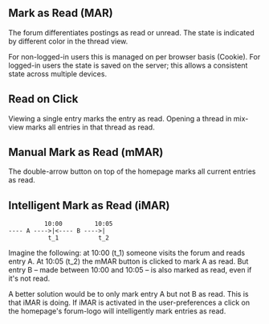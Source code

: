 ## Mark as Read (MAR) ##

The forum differentiates postings as read or unread. The state is indicated by different color in the thread view.

For non-logged-in users this is managed on per browser basis (Cookie). For logged-in users the state is saved on the server; this allows a consistent state across multiple devices.

## Read on Click ##

Viewing a single entry marks the entry as read. Opening a thread in mix-view marks all entries in that thread as read.

## Manual Mark as Read (mMAR) ##

The double-arrow button on top of the homepage marks all current entries as read.

## Intelligent Mark as Read (iMAR) ##


	          10:00         10:05
	---- A ---->|<---- B ---->|
	           t_1           t_2	   

Imagine the following: at 10:00 (t_1) someone visits the forum and reads entry A. At 10:05 (t_2) the mMAR button is clicked to mark A as read. But entry B – made between 10:00 and 10:05 – is also marked as read, even if it's not read.

A better solution would be to only mark entry A but not B as read. This is that iMAR is doing. If iMAR is activated in the user-preferences a click on the homepage's forum-logo will intelligently mark entries as read.